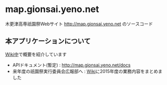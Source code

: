 # map.gionsai.yeno.net
木更津高専祇園祭Webサイト <http://map.gionsai.yeno.net> のソースコード

## 本アプリケーションについて
[Wiki中](http://github.com/enotai/map.gionsai.yeno.net/wiki/map)で概要を紹介しています

* APIドキュメント(暫定) : <http://map.gionsai.yeno.net/docs>
* 来年度の祇園祭実行委員会広報部へ : [Wiki](http://github.com/enotai/map.gionsai.yeno.net/wiki)に2015年度の業務内容をまとめました
